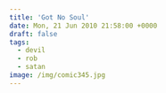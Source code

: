 ```yaml
---
title: 'Got No Soul'
date: Mon, 21 Jun 2010 21:58:00 +0000
draft: false
tags:
  - devil
  - rob
  - satan
image: /img/comic345.jpg
---
```


